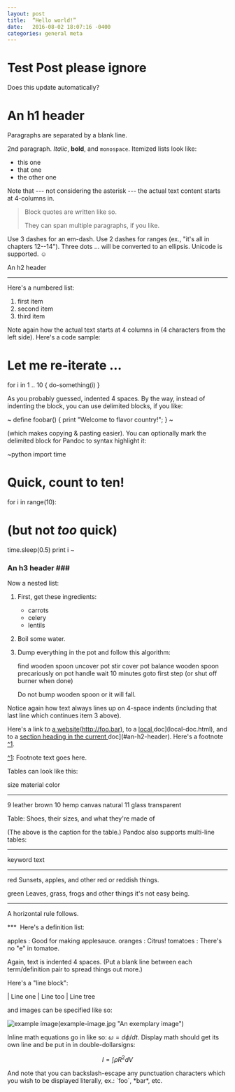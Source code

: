 ```yaml
---
layout: post
title:  “Hello world!”
date:   2016-08-02 18:07:16 -0400
categories: general meta
---
```


# Test Post please ignore

Does this update automatically? 

An h1 header
============

Paragraphs are separated by a blank line.

2nd paragraph. *Italic*, **bold**, and `monospace`. Itemized lists
look like:

  * this one
  * that one
  * the other one

Note that --- not considering the asterisk --- the actual text
content starts at 4-columns in.

> Block quotes are
> written like so.
> 
> They can span multiple paragraphs,
> if you like.

Use 3 dashes for an em-dash. Use 2 dashes for ranges (ex., "it's all
in chapters 12--14"). Three dots ... will be converted to an ellipsis.
Unicode is supported. ☺



An h2 header
---- --------

Here's a numbered list:

 1. first item
 2. second item
 3. third item

Note again how the actual text starts at 4 columns in (4 characters
from the left side). Here's a code sample:

# Let me re-iterate ...
for i in 1 .. 10 { do-something(i) }

As you probably guessed, indented 4 spaces. By the way, instead of
indenting the block, you can use delimited blocks, if you like:

~
define foobar() {
print "Welcome to flavor country!";
}
~

(which makes copying & pasting easier). You can optionally mark the
delimited block for Pandoc to syntax highlight it:

~python
import time
# Quick, count to ten!
for i in range(10):
# (but not *too* quick)
time.sleep(0.5)
print i
~



### An h3 header ##\#

Now a nested list:

 1. First, get these ingredients:

	  * carrots
	  * celery
	  * lentils

 2. Boil some water.

 3. Dump everything in the pot and follow
	this algorithm:

	find wooden spoon
	uncover pot
	stir
	cover pot
	balance wooden spoon precariously on pot handle
	wait 10 minutes
	goto first step (or shut off burner when done)

	Do not bump wooden spoon or it will fall.

Notice again how text always lines up on 4-space indents (including
that last line which continues item 3 above).

Here's a link to [a website]()(http://foo.bar), to a [local
]()doc](local-doc.html), and to a [section heading in the current
]()doc](#an-h2-header). Here's a footnote [^1]().

[^1](): Footnote text goes here.

Tables can look like this:

size  material      color
----  ------------  ------------
9     leather       brown
10    hemp canvas   natural
11    glass         transparent

Table: Shoes, their sizes, and what they're made of

(The above is the caption for the table.) Pandoc also supports
multi-line tables:

---- ----  -----------------------
keyword   text
---- ----  -----------------------
red       Sunsets, apples, and
  other red or reddish
  things.

green     Leaves, grass, frogs
  and other things it's
  not easy being.
---- ----  -----------------------

A horizontal rule follows.

*** 
Here's a definition list:

apples
  : Good for making applesauce.
oranges
  : Citrus!
tomatoes
  : There's no "e" in tomatoe.

Again, text is indented 4 spaces. (Put a blank line between each
term/definition pair to spread things out more.)

Here's a "line block":

| Line one
|   Line too
| Line tree

and images can be specified like so:

![example image]()(example-image.jpg "An exemplary image")

Inline math equations go in like so: $\omega = d\phi / dt$. Display
math should get its own line and be put in in double-dollarsigns:

$$I = \int \rho R^{2} dV$$

And note that you can backslash-escape any punctuation characters
which you wish to be displayed literally, ex.: \`foo\`, \*bar\*, etc.


